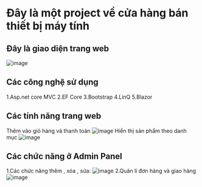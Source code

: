 # Đây là một project về cửa hàng bán thiết bị máy tính
## Đây là giao diện trang web
![image](https://user-images.githubusercontent.com/72533372/173197866-bf7724fa-7cfb-494d-a899-871cb4400cbe.png)
## Các công nghệ sử dụng
1.Asp.net core MVC
2.EF Core
3.Bootstrap
4.LinQ
5.Blazor
  ## Các tính năng trang web
Thêm vào giỏ hàng và thanh toán
![image](https://user-images.githubusercontent.com/72533372/173197970-70c45347-beb5-43d5-af4b-d4b1b9bf3504.png)
Hiển thị sản phẩm theo danh mục
![image](https://user-images.githubusercontent.com/72533372/173198012-a23a5278-4e70-44f9-a90f-be1c6cb38bab.png)
  ## Các chức năng ở Admin Panel
1.Các chức năng thêm , xóa , sửa:
![image](https://user-images.githubusercontent.com/72533372/173198064-70f1d581-642e-4764-aee8-5aced3693a61.png)
2.Quản lí đơn hàng và giao hàng
![image](https://user-images.githubusercontent.com/72533372/173198098-2437911d-8d36-434b-9a66-a2653df7ce3f.png)




